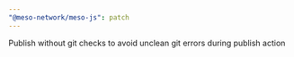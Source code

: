 ```yaml
---
"@meso-network/meso-js": patch
---
```


Publish without git checks to avoid unclean git errors during publish action
